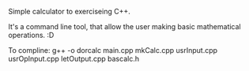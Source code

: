 Simple calculator to exerciseing C++.

It's a command line tool, that allow the user making basic mathematical operations. :D

To compline:
g++ -o dorcalc main.cpp mkCalc.cpp usrInput.cpp usrOpInput.cpp letOutput.cpp bascalc.h